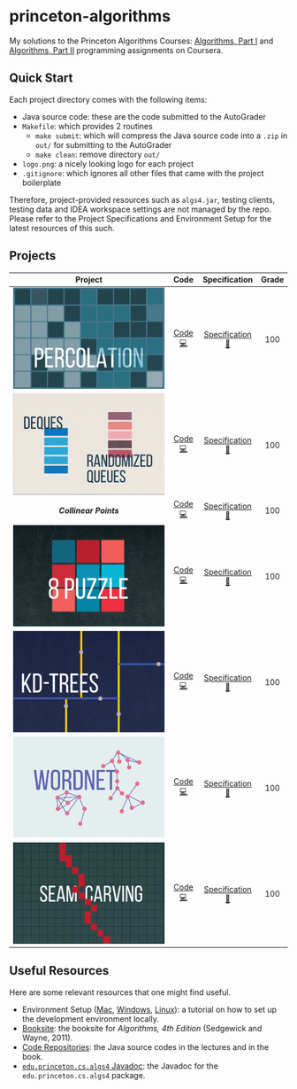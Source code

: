 # princeton-algorithms

My solutions to the Princeton Algorithms Courses: [Algorithms, Part I](https://www.coursera.org/learn/algorithms-part1) and [Algorithms, Part II](https://www.coursera.org/learn/algorithms-part2) programming assignments on Coursera.

## Quick Start

Each project directory comes with the following items:

- Java source code: these are the code submitted to the AutoGrader
- `Makefile`: which provides 2 routines
  - `make submit`: which will compress the Java source code into a `.zip` in `out/` for submitting to the AutoGrader
  - `make clean`: remove directory `out/`
- `logo.png`: a nicely looking logo for each project
- `.gitignore`: which ignores all other files that came with the project boilerplate

Therefore, project-provided resources such as `algs4.jar`, testing clients, testing data and IDEA workspace settings are not managed by the repo. Please refer to the Project Specifications and Environment Setup for the latest resources of this such.

## Projects

|                   Project                   |           Code            |                                             Specification                                             | Grade |
|:-------------------------------------------:|:-------------------------:|:-----------------------------------------------------------------------------------------------------:|:-----:|
|   ![Percolation](./percolation/logo.png)    | [Code 💻](./percolation/) | [Specification 📖](https://coursera.cs.princeton.edu/algs4/assignments/percolation/specification.php) |  100  |
| ![Deques and Randomised](./queues/logo.png) |   [Code 💻](./queues/)    |   [Specification 📖](https://coursera.cs.princeton.edu/algs4/assignments/queues/specification.php)    |  100  |
|           ***Collinear Points***            |  [Code 💻](./collinear/)  |  [Specification 📖](https://coursera.cs.princeton.edu/algs4/assignments/collinear/specification.php)  |  100  |
|       ![8 Puzzle](./8puzzle/logo.png)       |   [Code 💻](./8puzzle/)   |   [Specification 📖](https://coursera.cs.princeton.edu/algs4/assignments/8puzzle/specification.php)   |  100  |
|       ![Kd-Trees](./kdtree/logo.png)        |   [Code 💻](./kdtree/)    |   [Specification 📖](https://coursera.cs.princeton.edu/algs4/assignments/kdtree/specification.php)    |  100  |
|       ![WordNet](./wordnet/logo.png)        |   [Code 💻](./wordnet/)   |   [Specification 📖](https://coursera.cs.princeton.edu/algs4/assignments/wordnet/specification.php)   |  100  |
|      ![Seam Carving](./seam/logo.png)       |    [Code 💻](./seam/)     |    [Specification 📖](https://coursera.cs.princeton.edu/algs4/assignments/seam/specification.php)     |  100  |

## Useful Resources

Here are some relevant resources that one might find useful.

- Environment Setup ([Mac](https://lift.cs.princeton.edu/java/mac/index.php), [Windows](https://lift.cs.princeton.edu/java/windows/), [Linux](https://lift.cs.princeton.edu/java/linux/)): a tutorial on how to set up the development environment locally.
- [Booksite](https://algs4.cs.princeton.edu/): the booksite for *Algorithms, 4th Edition* (Sedgewick and Wayne, 2011).
- [Code Repositories](https://algs4.cs.princeton.edu/code/): the Java source codes in the lectures and in the book.
- [`edu.princeton.cs.algs4` Javadoc](https://algs4.cs.princeton.edu/code/javadoc/): the Javadoc for the `edu.princeton.cs.algs4` package.
